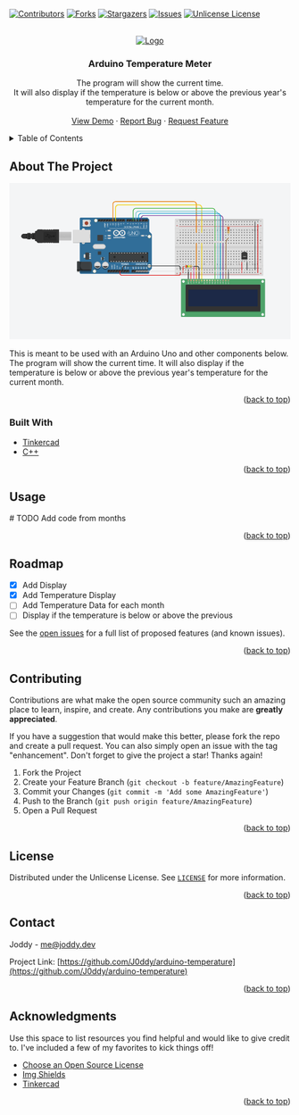 <div id="top"></div>


<!-- PROJECT SHIELDS -->
[![Contributors][contributors-shield]][contributors-url]
[![Forks][forks-shield]][forks-url]
[![Stargazers][stars-shield]][stars-url]
[![Issues][issues-shield]][issues-url]
[![Unlicense License][license-shield]][license-url]



<!-- PROJECT LOGO -->
<br />
<div align="center">
  <a href="https://github.com/J0ddy/arduino-temperature">
    <img src="https://cdn.arduino.cc/header-footer/prod/assets/favicon-arduino/apple-touch-icon-76x76.png" alt="Logo" width="80" height="80">
  </a>

  <h3 align="center">Arduino Temperature Meter</h3>

  <p align="center">
    The program will show the current time.<br />It will also display if the temperature is below or above the previous year's temperature for the current month.
    <br />
    <br />
    <a href="https://www.tinkercad.com/things/haS46JMN3yd-temperature-meter">View Demo</a>
    ·
    <a href="https://github.com/J0ddy/arduino-temperature/issues">Report Bug</a>
    ·
    <a href="https://github.com/J0ddy/arduino-temperature/issues">Request Feature</a>
  </p>
</div>



<!-- TABLE OF CONTENTS -->
<details>
  <summary>Table of Contents</summary>
  <ol>
    <li>
      <a href="#about-the-project">About The Project</a>
      <ul>
        <li><a href="#built-with">Built With</a></li>
      </ul>
    </li>
    <li><a href="#usage">Usage</a></li>
    <li><a href="#roadmap">Roadmap</a></li>
    <li><a href="#contributing">Contributing</a></li>
    <li><a href="#license">License</a></li>
    <li><a href="#contact">Contact</a></li>
    <li><a href="#acknowledgments">Acknowledgments</a></li>
  </ol>
</details>



<!-- ABOUT THE PROJECT -->
## About The Project

[![Arduino Temperature Meter Screen Shot][product-screenshot]](https://www.tinkercad.com/things/haS46JMN3yd-temperature-meter)

This is meant to be used with an Arduino Uno and other components below. The program will show the current time. It will also display if the temperature is below or above the previous year's temperature for the current month.

<p align="right">(<a href="#top">back to top</a>)</p>



### Built With

* [Tinkercad](https://www.tinkercad.com/)
* [C++](https://isocpp.org/)
<p align="right">(<a href="#top">back to top</a>)</p>


<!-- USAGE EXAMPLES -->
## Usage

\# TODO Add code from months

<p align="right">(<a href="#top">back to top</a>)</p>



<!-- ROADMAP -->
## Roadmap

- [x] Add Display
- [x] Add Temperature Display
- [ ] Add Temperature Data for each month
- [ ] Display if the temperature is below or above the previous

See the [open issues](https://github.com/othneildrew/Best-README-Template/issues) for a full list of proposed features (and known issues).

<p align="right">(<a href="#top">back to top</a>)</p>



<!-- CONTRIBUTING -->
## Contributing

Contributions are what make the open source community such an amazing place to learn, inspire, and create. Any contributions you make are **greatly appreciated**.

If you have a suggestion that would make this better, please fork the repo and create a pull request. You can also simply open an issue with the tag "enhancement".
Don't forget to give the project a star! Thanks again!

1. Fork the Project
2. Create your Feature Branch (`git checkout -b feature/AmazingFeature`)
3. Commit your Changes (`git commit -m 'Add some AmazingFeature'`)
4. Push to the Branch (`git push origin feature/AmazingFeature`)
5. Open a Pull Request

<p align="right">(<a href="#top">back to top</a>)</p>



<!-- LICENSE -->
## License

Distributed under the Unlicense License. See [`LICENSE`](https://github.com/J0ddy/arduino-temperature/blob/main/LICENSE) for more information.

<p align="right">(<a href="#top">back to top</a>)</p>



<!-- CONTACT -->
## Contact

Joddy - me@joddy.dev

Project Link: [https://github.com/J0ddy/arduino-temperature](https://github.com/J0ddy/arduino-temperature)

<p align="right">(<a href="#top">back to top</a>)</p>



<!-- ACKNOWLEDGMENTS -->
## Acknowledgments

Use this space to list resources you find helpful and would like to give credit to. I've included a few of my favorites to kick things off!

* [Choose an Open Source License](https://choosealicense.com)
* [Img Shields](https://shields.io)
* [Tinkercad](https://www.tinkercad.com/)

<p align="right">(<a href="#top">back to top</a>)</p>



<!-- MARKDOWN LINKS & IMAGES -->
[contributors-shield]: https://img.shields.io/github/contributors/J0ddy/arduino-temperature.svg?style=for-the-badge
[contributors-url]: https://github.com/J0ddy/arduino-temperature/graphs/contributors
[forks-shield]: https://img.shields.io/github/forks/J0ddy/arduino-temperature.svg?style=for-the-badge
[forks-url]: https://github.com/J0ddy/arduino-temperature/network/members
[stars-shield]: https://img.shields.io/github/stars/J0ddy/arduino-temperature.svg?style=for-the-badge
[stars-url]: https://github.com/J0ddy/arduino-temperature/stargazers
[issues-shield]: https://img.shields.io/github/issues/J0ddy/arduino-temperature.svg?style=for-the-badge
[issues-url]: https://github.com/J0ddy/arduino-temperature/issues
[license-shield]: https://img.shields.io/github/license/J0ddy/arduino-temperature.svg?style=for-the-badge
[license-url]: https://github.com/J0ddy/arduino-temperature/blob/master/LICENSE
[product-screenshot]: Project.png

